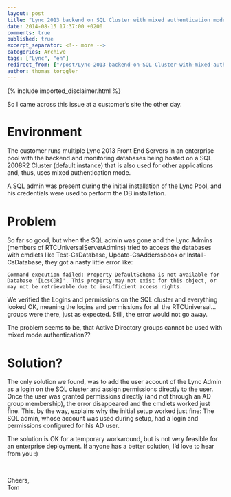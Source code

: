 ```yaml
---
layout: post
title: "Lync 2013 backend on SQL Cluster with mixed authentication mode"
date: 2014-08-15 17:37:00 +0200
comments: true
published: true
excerpt_separator: <!-- more -->
categories: Archive
tags: ["Lync", "en"]
redirect_from: ["/post/Lync-2013-backend-on-SQL-Cluster-with-mixed-authentication-mode", "/post/lync-2013-backend-on-sql-cluster-with-mixed-authentication-mode"]
author: thomas torggler
---
```

<!-- more -->
{% include imported_disclaimer.html %}
<p>So I came across this issue at a customer’s site the other day. </p> <h1>Environment</h1> <p>The customer runs multiple Lync 2013 Front End Servers in an enterprise pool with the backend and monitoring databases being hosted on a SQL 2008R2 Cluster (default instance) that is also used for other applications and, thus, uses mixed authentication mode.</p> <p>A SQL admin was present during the initial installation of the Lync Pool, and his credentials were used to perform the DB installation.</p> <h1>Problem</h1> <p>So far so good, but when the SQL admin was gone and the Lync Admins (members of RTCUniversalServerAdmins) tried to access the databases with cmdlets like Test-CsDatabase, Update-CsAdderssbook or Install-CsDatabase, they got a nasty little error like:</p> <p><code>Command execution failed: Property DefaultSchema is not available for Database '[LcsCDR]'. This property may not exist for this object, or may not be retrievable due to insufficient access rights.</code></p> <p>We verified the Logins and permissions on the SQL cluster and everything looked OK, meaning the logins and permissions for all the RTCUniversal… groups were there, just as expected. Still, the error would not go away.  <p>The problem seems to be, that Active Directory groups cannot be used with mixed mode authentication?? <h1></h1> <h1>Solution?</h1> <p>The only solution we found, was to add the user account of the Lync Admin as a login on the SQL cluster and assign permissions directly to the user. Once the user was granted permissions directly (and not through an AD group membership), the error disappeared and the cmdlets worked just fine. This, by the way, explains why the initial setup worked just fine: The SQL admin, whose account was used during setup, had a login and permissions configured for his AD user.</p> <p>The solution is OK for a temporary workaround, but is not very feasible for an enterprise deployment. If anyone has a better solution, I’d love to hear from you :)</p> <p>&nbsp;</p> <p>Cheers,<br>Tom</p>
